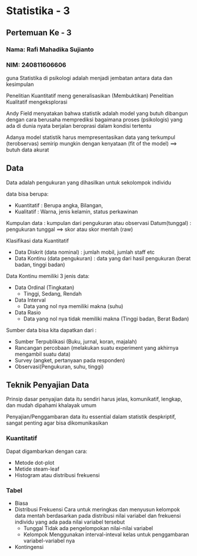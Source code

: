 # Statistika - 3
## Pertemuan Ke - 3

### Nama: Rafi Mahadika Sujianto
### NIM: 240811606606




guna Statistika di psikologi adalah menjadi  jembatan antara data dan kesimpulan

Penelitian Kuantitatif meng generalisasikan (Membuktikan)
Penelitian Kualitatif mengeksplorasi


Andy Field menyatakan bahwa statistik adalah model yang butuh dibangun dengan cara berusaha memprediksi bagaimana proses (psikologis) yang ada di dunia nyata berjalan beroprasi dalam kondisi tertentu

Adanya model statistik harus mempresentasikan data yang terkumpul (terobservas) semirip mungkin dengan kenyataan (fit of the model) ==> butuh data akurat


## Data
Data adalah  pengukuran yang dihasilkan untuk sekolompok individu

data bisa berupa:
- Kuantitatif : Berupa angka, Bilangan,
- Kualitatif : Warna, jenis kelamin, status perkawinan

Kumpulan data : kumpulan dari pengukuran atau observasi
Datum(tunggal) : pengukuran tunggal ==> skor atau skor mentah (raw)

Klasifikasi data
Kuantitatif
- Data Diskrit (data nominal) : jumlah mobil, jumlah staff etc
- Data Kontinu (data pengukuran) : data yang dari hasil pengukuran (berat badan, tinggi badan)

Data Kontinu memiliki 3 jenis data:
- Data Ordinal (Tingkatan)
	- Tinggi, Sedang, Rendah
- Data Interval
	- Data yang nol nya memiliki makna (suhu)
- Data Rasio
	- Data yang nol nya tidak memiliki makna (Tinggi badan, Berat Badan)


Sumber data bisa kita dapatkan dari : 
- Sumber Terpublikasi (Buku, jurnal, koran, majalah)
- Rancangan percobaan (melakukan suatu experiment yang akhirnya mengambil suatu data)
- Survey (angket, pertanyaan pada responden)
- Observasi(Pengukuran, suhu, tinggi)




## Teknik Penyajian Data
Prinsip dasar penyajian data itu sendiri harus jelas, komunikatif, lengkap, dan mudah dipahami khalayak umum

Penyajian/Penggambaran data itu essential dalam statistik despkriptif, sangat penting agar bisa dikomunikasikan 

### Kuantitatif
Dapat digambarkan dengan cara:
- Metode dot-plot
- Metide steam-leaf
- Histogram atau distribusi frekuensi


### Tabel
- Biasa
- Distribusi Frekuensi
	Cara untuk meringkas dan menyusun kelompok data mentah berdasarkan pada distribusi nilai variabel dan frekuensi individu yang ada pada nilai variabel tersebut
	- Tunggal
		Tidak ada pengelompokan nilai-nilai variabel
	- Kelompok
		Menggunakan interval-inteval kelas untuk penggambaran variabel-variabel nya
- Kontingensi


